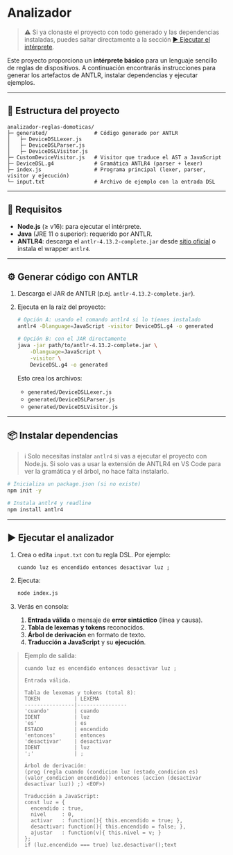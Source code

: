 # Analizador

> ⚠️ Si ya clonaste el proyecto con todo generado y las dependencias instaladas, puedes saltar directamente a la sección [▶️ Ejecutar el intérprete](#️-ejecutar-el-int%C3%A9rprete).

Este proyecto proporciona un **intérprete básico** para un lenguaje sencillo de reglas de dispositivos. A continuación encontrarás instrucciones para generar los artefactos de ANTLR, instalar dependencias y ejecutar ejemplos.

---

## 📁 Estructura del proyecto

```
analizador-reglas-domoticas/
├─ generated/               # Código generado por ANTLR
│   ├─ DeviceDSLLexer.js
│   ├─ DeviceDSLParser.js
│   ├─ DeviceDSLVisitor.js
├─ CustomDeviceVisitor.js   # Visitor que traduce el AST a JavaScript
├─ DeviceDSL.g4             # Gramática ANTLR4 (parser + lexer)
├─ index.js                 # Programa principal (lexer, parser, visitor y ejecución)
└─ input.txt                # Archivo de ejemplo con la entrada DSL
```

---

## 🚀 Requisitos

* **Node.js** (≥ v16): para ejecutar el intérprete.
* **Java** (JRE 11 o superior): requerido por ANTLR.
* **ANTLR4**: descarga el `antlr-4.13.2-complete.jar` desde [sitio oficial](https://www.antlr.org/) o instala el wrapper `antlr4`.

---

## ⚙️ Generar código con ANTLR

1. Descarga el JAR de ANTLR (p.ej. `antlr-4.13.2-complete.jar`).
2. Ejecuta en la raíz del proyecto:

   ```bash
   # Opción A: usando el comando antlr4 si lo tienes instalado
   antlr4 -Dlanguage=JavaScript -visitor DeviceDSL.g4 -o generated

   # Opción B: con el JAR directamente
   java -jar path/to/antlr-4.13.2-complete.jar \
       -Dlanguage=JavaScript \
       -visitor \
       DeviceDSL.g4 -o generated
   ```

   Esto crea los archivos:

   * `generated/DeviceDSLLexer.js`
   * `generated/DeviceDSLParser.js`
   * `generated/DeviceDSLVisitor.js`

---

## 📦 Instalar dependencias

> ℹ️ Solo necesitas instalar `antlr4` si vas a ejecutar el proyecto con Node.js. Si solo vas a usar la extensión de ANTLR4 en VS Code para ver la gramática y el árbol, no hace falta instalarlo.

```bash
# Inicializa un package.json (si no existe)
npm init -y

# Instala antlr4 y readline
npm install antlr4
```

---

## ▶️ Ejecutar el analizador

1. Crea o edita `input.txt` con tu regla DSL. Por ejemplo:

   ```text
   cuando luz es encendido entonces desactivar luz ;
   ```
2. Ejecuta:

   ```bash
   node index.js
   ```
3. Verás en consola:

   1. **Entrada válida** o mensaje de **error sintáctico** (línea y causa).
   2. **Tabla de lexemas y tokens** reconocidos.
   3. **Árbol de derivación** en formato de texto.
   4. **Traducción a JavaScript** y su **ejecución**.

> Ejemplo de salida:
>
> ```text
> cuando luz es encendido entonces desactivar luz ;
>
> Entrada válida.
>
> Tabla de lexemas y tokens (total 8):
> TOKEN           | LEXEMA
> ----------------|----------------
> 'cuando'        | cuando
> IDENT           | luz
> 'es'            | es
> ESTADO          | encendido
> 'entonces'      | entonces
> 'desactivar'    | desactivar
> IDENT           | luz
> ';'             | ;
>
> Árbol de derivación:
> (prog (regla cuando (condicion luz (estado_condicion es) (valor_condicion encendido)) entonces (accion (desactivar desactivar luz)) ;) <EOF>)
>
> Traducción a JavaScript:
> const luz = {
>   encendido : true,
>   nivel     : 0,
>   activar   : function(){ this.encendido = true; },
>   desactivar: function(){ this.encendido = false; },
>   ajustar   : function(v){ this.nivel = v; }
> };
> if (luz.encendido === true) luz.desactivar();text
> ```
